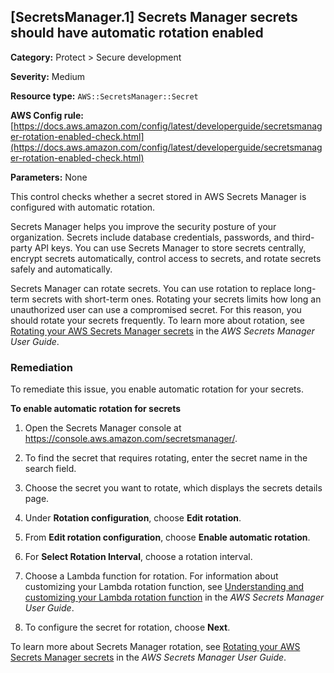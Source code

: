 ## \[SecretsManager\.1\] Secrets Manager secrets should have automatic rotation enabled

**Category:** Protect > Secure development

**Severity:** Medium

**Resource type:** `AWS::SecretsManager::Secret`

**AWS Config rule:** [https://docs.aws.amazon.com/config/latest/developerguide/secretsmanager-rotation-enabled-check.html](https://docs.aws.amazon.com/config/latest/developerguide/secretsmanager-rotation-enabled-check.html)

**Parameters:** None

This control checks whether a secret stored in AWS Secrets Manager is configured with automatic rotation\.

Secrets Manager helps you improve the security posture of your organization\. Secrets include database credentials, passwords, and third\-party API keys\. You can use Secrets Manager to store secrets centrally, encrypt secrets automatically, control access to secrets, and rotate secrets safely and automatically\.

Secrets Manager can rotate secrets\. You can use rotation to replace long\-term secrets with short\-term ones\. Rotating your secrets limits how long an unauthorized user can use a compromised secret\. For this reason, you should rotate your secrets frequently\. To learn more about rotation, see [Rotating your AWS Secrets Manager secrets](https://docs.aws.amazon.com/secretsmanager/latest/userguide/rotating-secrets.html) in the *AWS Secrets Manager User Guide*\.

### Remediation<a name="secretsmanager-1-remediation"></a>

To remediate this issue, you enable automatic rotation for your secrets\.

**To enable automatic rotation for secrets**

1. Open the Secrets Manager console at [https://console\.aws\.amazon\.com/secretsmanager/](https://console.aws.amazon.com/secretsmanager/)\.

1. To find the secret that requires rotating, enter the secret name in the search field\. 

1. Choose the secret you want to rotate, which displays the secrets details page\. 

1. Under **Rotation configuration**, choose **Edit rotation**\.

1. From **Edit rotation configuration**, choose **Enable automatic rotation**\.

1. For **Select Rotation Interval**, choose a rotation interval\.

1. Choose a Lambda function for rotation\. For information about customizing your Lambda rotation function, see [Understanding and customizing your Lambda rotation function](https://docs.aws.amazon.com/secretsmanager/latest/userguide/rotating-secrets-lambda-function-customizing.html) in the *AWS Secrets Manager User Guide*\.

1. To configure the secret for rotation, choose **Next**\.

To learn more about Secrets Manager rotation, see [Rotating your AWS Secrets Manager secrets](https://docs.aws.amazon.com/secretsmanager/latest/userguide/rotating-secrets.html) in the *AWS Secrets Manager User Guide*\.

